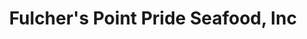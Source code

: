 ---
title: "Fulcher's Point Pride Seafood, Inc"
url: /oriental/fulchers-point-pride-seafood-inc/
shop: Fisch
---